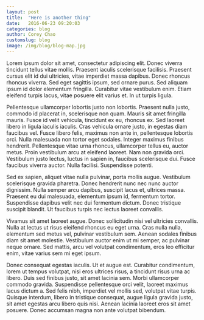 ```yaml
---
layout: post
title:  "Here is another thing"
date:   2016-06-23 09:20:03
categories: blog
author: Corey Chao
customslug: blog
image: /img/blog/blog-map.jpg
---
```


Lorem ipsum dolor sit amet, consectetur adipiscing elit. Donec viverra tincidunt tellus vitae mollis. Praesent iaculis scelerisque facilisis. Praesent cursus elit id dui ultricies, vitae imperdiet massa dapibus. Donec rhoncus rhoncus viverra. Sed eget sagittis ipsum, sed ornare purus. Sed aliquam ipsum id dolor elementum fringilla. Curabitur vitae vestibulum enim. Etiam eleifend turpis lacus, vitae posuere elit varius et. In ut turpis ligula.

Pellentesque ullamcorper lobortis justo non lobortis. Praesent nulla justo, commodo id placerat in, scelerisque non quam. Mauris sit amet fringilla mauris. Fusce id velit vehicula, tincidunt ex eu, rhoncus ex. Sed laoreet libero in ligula iaculis iaculis. Cras vehicula ornare justo, in egestas diam faucibus vel. Fusce libero felis, maximus non ante in, pellentesque lobortis orci. Nulla malesuada non tortor eget sodales. Integer maximus finibus hendrerit. Pellentesque vitae urna rhoncus, ullamcorper tellus eu, auctor metus. Proin vestibulum arcu at eleifend laoreet. Nam non gravida orci. Vestibulum justo lectus, luctus in sapien in, faucibus scelerisque dui. Fusce faucibus viverra auctor. Nulla facilisi. Suspendisse potenti.

Sed ex sapien, aliquet vitae nulla pulvinar, porta mollis augue. Vestibulum scelerisque gravida pharetra. Donec hendrerit nunc nec nunc auctor dignissim. Nulla semper arcu dapibus, suscipit lacus et, ultrices massa. Praesent eu dui malesuada, elementum ipsum id, fermentum tortor. Suspendisse dapibus velit nec dui fermentum dictum. Donec tristique suscipit blandit. Ut faucibus turpis nec lectus laoreet convallis.

Vivamus sit amet laoreet augue. Donec sollicitudin nisi vel ultricies convallis. Nulla at lectus ut risus eleifend rhoncus eu eget urna. Cras nulla nulla, elementum sed metus vel, pulvinar vestibulum sem. Aenean sodales finibus diam sit amet molestie. Vestibulum auctor enim ut mi semper, ac pulvinar neque ornare. Sed mattis, arcu vel volutpat condimentum, eros leo efficitur enim, vitae varius sem mi eget ipsum.

Donec consequat egestas iaculis. Ut et augue est. Curabitur condimentum, lorem ut tempus volutpat, nisi eros ultrices risus, a tincidunt risus urna ac libero. Duis sed finibus justo, sit amet lacinia sem. Morbi ullamcorper commodo gravida. Suspendisse pellentesque orci velit, laoreet maximus lacus dictum a. Sed felis nibh, imperdiet vel mollis sed, volutpat vitae turpis. Quisque interdum, libero in tristique consequat, augue ligula gravida justo, sit amet egestas arcu libero quis nisi. Aenean lacinia laoreet eros sit amet posuere. Donec accumsan magna non ante volutpat bibendum.
